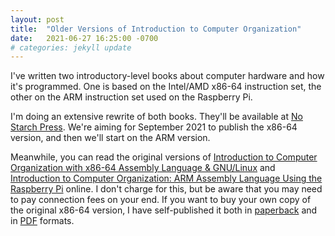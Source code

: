 ```yaml
---
layout: post
title:  "Older Versions of Introduction to Computer Organization"
date:   2021-06-27 16:25:00 -0700
# categories: jekyll update
---
```

I've written two introductory-level books about computer hardware and how it's programmed. One is based on the Intel/AMD x86-64 instruction set, the other on the ARM instruction set used on the Raspberry Pi.

I'm doing an extensive rewrite of both books. They'll be available at
[No Starch Press](https://nostarch.com/).
We're aiming for September 2021 to publish the x86-64 version, and then we'll start on the ARM version.

Meanwhile, you can read the original versions of
[Introduction to Computer Organization with x86-64 Assembly Language & GNU/Linux](http://bob.cs.sonoma.edu/IntroCompOrg-x64/book.html)
and
[Introduction to Computer Organization: ARM Assembly Language Using the Raspberry Pi](http://bob.cs.sonoma.edu/IntroCompOrg-RPi/intro-co-rpi.html)
online. I don't charge for this, but be aware that you may need to pay connection fees on your end.
If you want to buy your own copy of the original x86-64 version, I have self-published it both in
[paperback](https://www.lulu.com/en/us/shop/robert-g-plantz/introduction-to-computer-organization-paper/paperback/product-1v9429de.html?page=1&pageSize=4)
and in
[PDF](https://www.lulu.com/en/us/shop/robert-plantz/introduction-to-computer-organization-ebook/ebook/product-1g8qp4j7.html?page=1&pageSize=4)
formats.